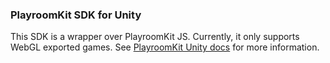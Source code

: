 ### PlayroomKit SDK for Unity

This SDK is a wrapper over PlayroomKit JS. Currently, it only supports WebGL exported games.
See [PlayroomKit Unity docs](https://docs.joinplayroom.com/usage/unity) for more information.

